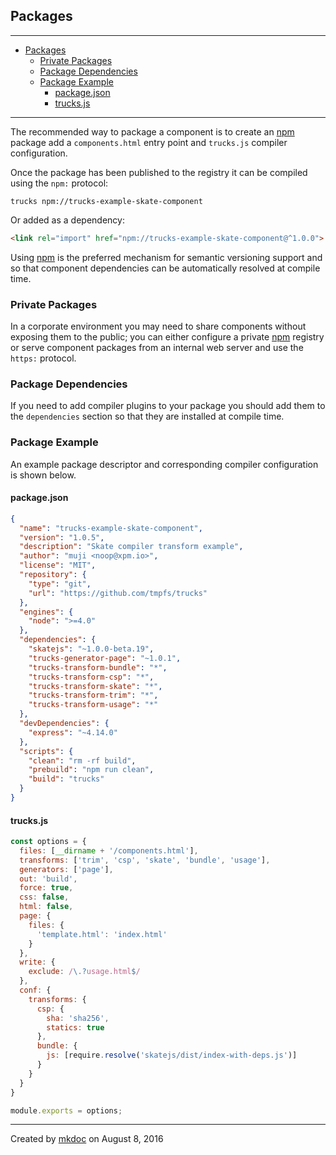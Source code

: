 ## Packages

---

- [Packages](#packages)
  - [Private Packages](#private-packages)
  - [Package Dependencies](#package-dependencies)
  - [Package Example](#package-example)
    - [package.json](#packagejson)
    - [trucks.js](#trucksjs)

---

The recommended way to package a component is to create an [npm][] package add a `components.html` entry point and `trucks.js` compiler configuration.

Once the package has been published to the registry it can be compiled using the `npm:` protocol:

```shell
trucks npm://trucks-example-skate-component
```

Or added as a dependency:

```html
<link rel="import" href="npm://trucks-example-skate-component@^1.0.0">
```

Using [npm][] is the preferred mechanism for semantic versioning support and so that component dependencies can be automatically resolved at compile time.

### Private Packages

In a corporate environment you may need to share components without exposing them to the public; you can either configure a private [npm][] registry or serve component packages from an internal web server and use the `https:` protocol.

### Package Dependencies

If you need to add compiler plugins to your package you should add them to the `dependencies` section so that they are installed at compile time.

### Package Example

An example package descriptor and corresponding compiler configuration is shown below.

#### package.json

```json
{
  "name": "trucks-example-skate-component",
  "version": "1.0.5",
  "description": "Skate compiler transform example",
  "author": "muji <noop@xpm.io>",
  "license": "MIT",
  "repository": {
    "type": "git",
    "url": "https://github.com/tmpfs/trucks"
  },
  "engines": {
    "node": ">=4.0"
  },
  "dependencies": {
    "skatejs": "~1.0.0-beta.19",
    "trucks-generator-page": "~1.0.1",
    "trucks-transform-bundle": "*",
    "trucks-transform-csp": "*",
    "trucks-transform-skate": "*",
    "trucks-transform-trim": "*",
    "trucks-transform-usage": "*"
  },
  "devDependencies": {
    "express": "~4.14.0"
  },
  "scripts": {
    "clean": "rm -rf build",
    "prebuild": "npm run clean",
    "build": "trucks"
  }
}
```

#### trucks.js

```javascript
const options = {
  files: [__dirname + '/components.html'],
  transforms: ['trim', 'csp', 'skate', 'bundle', 'usage'],
  generators: ['page'],
  out: 'build',
  force: true,
  css: false,
  html: false,
  page: {
    files: {
      'template.html': 'index.html'
    } 
  },
  write: {
    exclude: /\.?usage.html$/
  },
  conf: {
    transforms: {
      csp: {
        sha: 'sha256',
        statics: true 
      },
      bundle: {
        js: [require.resolve('skatejs/dist/index-with-deps.js')]
      }
    }
  }
}

module.exports = options;
```

---

Created by [mkdoc](https://github.com/mkdoc/mkdoc) on August 8, 2016

[skatejs]: https://github.com/skatejs/skatejs
[webcomponents]: https://github.com/w3c/webcomponents
[shadow-dom]: https://w3c.github.io/webcomponents/spec/shadow/
[custom-elements]: https://www.w3.org/TR/custom-elements/
[html-imports]: https://w3c.github.io/webcomponents/spec/imports/
[html-templates]: https://html.spec.whatwg.org/multipage/scripting.html#the-template-element
[polymer]: https://www.polymer-project.org/1.0/
[react]: https://facebook.github.io/react/
[react-webcomponents]: https://github.com/facebook/react/issues/5052
[react-integration]: https://github.com/skatejs/react-integration
[mozilla-webcomponents]: https://hacks.mozilla.org/2014/12/mozilla-and-web-components/
[csp]: http://content-security-policy.com/
[npm]: https://www.npmjs.com/
[postcss]: https://github.com/postcss/postcss
[mkdoc]: https://github.com/mkdoc/mkdoc
[mkapi]: https://github.com/mkdoc/mkapi
[mkparse]: https://github.com/mkdoc/mkparse
[jshint]: http://jshint.com
[jscs]: http://jscs.info
[manual]: https://github.com/tmpfs/trucks/blob/master/manual
[examples]: https://github.com/tmpfs/trucks/blob/master/examples
[trucks]: https://github.com/tmpfs/trucks
[trucks-cli]: https://github.com/tmpfs/trucks/blob/master/packages/trucks-cli
[trucks-compiler]: https://github.com/tmpfs/trucks/blob/master/packages/trucks-compiler
[sources]: https://github.com/tmpfs/trucks/blob/master/packages/plugin-sources
[load]: https://github.com/tmpfs/trucks/blob/master/packages/plugin-load
[parse]: https://github.com/tmpfs/trucks/blob/master/packages/plugin-parse
[transform]: https://github.com/tmpfs/trucks/blob/master/packages/plugin-transform
[generate]: https://github.com/tmpfs/trucks/blob/master/packages/plugin-generate
[write]: https://github.com/tmpfs/trucks/blob/master/packages/plugin-write
[transform-csp]: https://github.com/tmpfs/trucks/blob/master/packages/transform-csp
[bundle]: https://github.com/tmpfs/trucks/blob/master/packages/transform-bundle
[copy]: https://github.com/tmpfs/trucks/blob/master/packages/transform-copy
[skate]: https://github.com/tmpfs/trucks/blob/master/packages/transform-skate
[stylus]: https://github.com/tmpfs/trucks/blob/master/packages/transform-stylus
[less]: https://github.com/tmpfs/trucks/blob/master/packages/transform-less
[sass]: https://github.com/tmpfs/trucks/blob/master/packages/transform-sass
[trim]: https://github.com/tmpfs/trucks/blob/master/packages/transform-trim
[tree]: https://github.com/tmpfs/trucks/blob/master/packages/transform-tree
[usage]: https://github.com/tmpfs/trucks/blob/master/packages/transform-usage
[style-extract]: https://github.com/tmpfs/trucks/blob/master/packages/transform-style-extract
[style-inject]: https://github.com/tmpfs/trucks/blob/master/packages/transform-style-inject
[resolver-core]: https://github.com/tmpfs/trucks/blob/master/packages/resolver-core
[resolver-file]: https://github.com/tmpfs/trucks/blob/master/packages/resolver-file
[resolver-http]: https://github.com/tmpfs/trucks/blob/master/packages/resolver-http
[resolver-npm]: https://github.com/tmpfs/trucks/blob/master/packages/resolver-npm
[generator-page]: https://github.com/tmpfs/trucks/blob/master/packages/generator-page
[standalone-manual]: https://github.com/tmpfs/trucks/blob/master/manual/standalone.md
[less-css]: http://lesscss.org/
[sass-css]: http://sass-lang.com/
[stylus-css]: http://stylus-lang.com/
[node-sass]: https://github.com/sass/node-sass
[archy]: https://github.com/substack/node-archy

